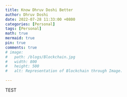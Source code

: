 ```yaml
---
title: Know Dhruv Doshi Better
author: Dhruv Doshi
date: 2022-07-28 11:33:00 +0800
categories: [Personal]
tags: [Personal]
math: true
mermaid: true
pin: true
comments: true
# image:
#   path: /blogs/Blockchain.jpg
#   width: 800
#   height: 500
#   alt: Representation of Blockchain through Image.
  
---
```



TEST

<!-- Written this for <a href="https://www.toptal.com/blockchain" target="_blank" rel="noopener noreferrer">TOPTAL</a>, If you feel like we could have a good conversation, drop me <a href = "mailto: dhruvdoshi25071999@gmail.com">**`HI`**</a> ! -->

